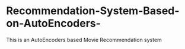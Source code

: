 # Recommendation-System-Based-on-AutoEncoders-
This is an AutoEncoders based Movie Recommendation system
